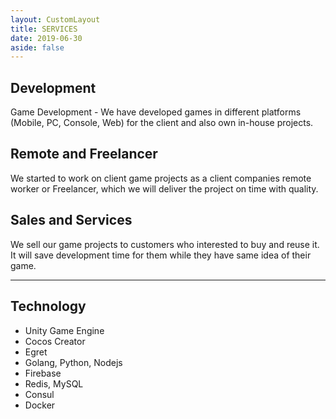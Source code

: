 ```yaml
---
layout: CustomLayout
title: SERVICES
date: 2019-06-30
aside: false
---
```


## Development

Game Development - We have developed games in different platforms (Mobile, PC, Console, Web) for the client and also own in-house projects.  

## Remote and Freelancer

We started to work on client game projects as a client companies remote worker or Freelancer, which we will deliver the project on time with quality. 

## Sales and Services

We sell our game projects to customers who interested to buy and reuse it. It will save development time for them while they have same idea of their game.

---

## Technology

+ Unity Game Engine
+ Cocos Creator
+ Egret
+ Golang, Python, Nodejs
+ Firebase
+ Redis, MySQL
+ Consul
+ Docker